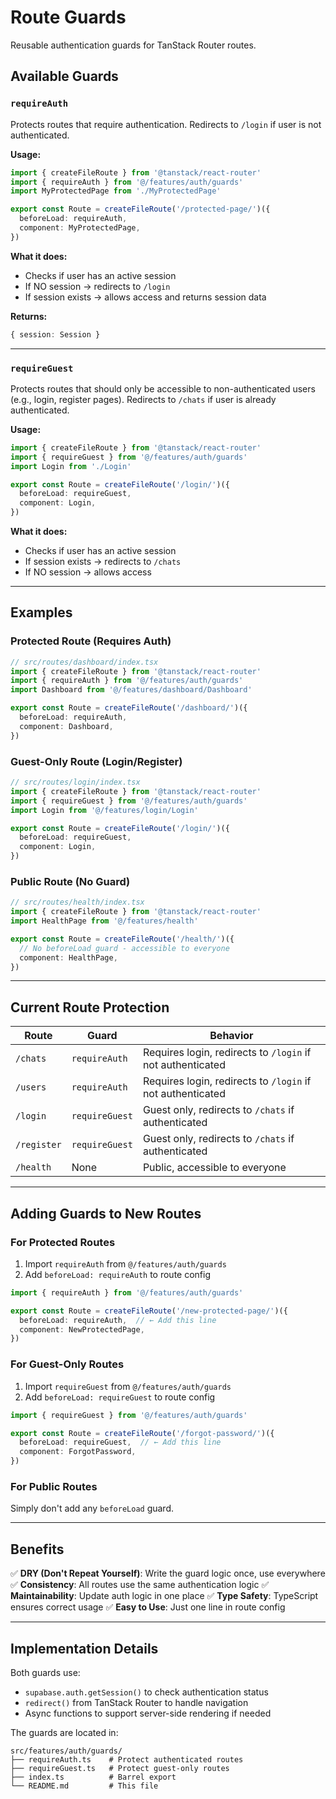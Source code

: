 # Route Guards

Reusable authentication guards for TanStack Router routes.

## Available Guards

### `requireAuth`
Protects routes that require authentication. Redirects to `/login` if user is not authenticated.

**Usage:**
```typescript
import { createFileRoute } from '@tanstack/react-router'
import { requireAuth } from '@/features/auth/guards'
import MyProtectedPage from './MyProtectedPage'

export const Route = createFileRoute('/protected-page/')({
  beforeLoad: requireAuth,
  component: MyProtectedPage,
})
```

**What it does:**
- Checks if user has an active session
- If NO session → redirects to `/login`
- If session exists → allows access and returns session data

**Returns:**
```typescript
{ session: Session }
```

---

### `requireGuest`
Protects routes that should only be accessible to non-authenticated users (e.g., login, register pages). Redirects to `/chats` if user is already authenticated.

**Usage:**
```typescript
import { createFileRoute } from '@tanstack/react-router'
import { requireGuest } from '@/features/auth/guards'
import Login from './Login'

export const Route = createFileRoute('/login/')({
  beforeLoad: requireGuest,
  component: Login,
})
```

**What it does:**
- Checks if user has an active session
- If session exists → redirects to `/chats`
- If NO session → allows access

---

## Examples

### Protected Route (Requires Auth)
```typescript
// src/routes/dashboard/index.tsx
import { createFileRoute } from '@tanstack/react-router'
import { requireAuth } from '@/features/auth/guards'
import Dashboard from '@/features/dashboard/Dashboard'

export const Route = createFileRoute('/dashboard/')({
  beforeLoad: requireAuth,
  component: Dashboard,
})
```

### Guest-Only Route (Login/Register)
```typescript
// src/routes/login/index.tsx
import { createFileRoute } from '@tanstack/react-router'
import { requireGuest } from '@/features/auth/guards'
import Login from '@/features/login/Login'

export const Route = createFileRoute('/login/')({
  beforeLoad: requireGuest,
  component: Login,
})
```

### Public Route (No Guard)
```typescript
// src/routes/health/index.tsx
import { createFileRoute } from '@tanstack/react-router'
import HealthPage from '@/features/health'

export const Route = createFileRoute('/health/')({
  // No beforeLoad guard - accessible to everyone
  component: HealthPage,
})
```

---

## Current Route Protection

| Route | Guard | Behavior |
|-------|-------|----------|
| `/chats` | `requireAuth` | Requires login, redirects to `/login` if not authenticated |
| `/users` | `requireAuth` | Requires login, redirects to `/login` if not authenticated |
| `/login` | `requireGuest` | Guest only, redirects to `/chats` if authenticated |
| `/register` | `requireGuest` | Guest only, redirects to `/chats` if authenticated |
| `/health` | None | Public, accessible to everyone |

---

## Adding Guards to New Routes

### For Protected Routes
1. Import `requireAuth` from `@/features/auth/guards`
2. Add `beforeLoad: requireAuth` to route config

```typescript
import { requireAuth } from '@/features/auth/guards'

export const Route = createFileRoute('/new-protected-page/')({
  beforeLoad: requireAuth,  // ← Add this line
  component: NewProtectedPage,
})
```

### For Guest-Only Routes
1. Import `requireGuest` from `@/features/auth/guards`
2. Add `beforeLoad: requireGuest` to route config

```typescript
import { requireGuest } from '@/features/auth/guards'

export const Route = createFileRoute('/forgot-password/')({
  beforeLoad: requireGuest,  // ← Add this line
  component: ForgotPassword,
})
```

### For Public Routes
Simply don't add any `beforeLoad` guard.

---

## Benefits

✅ **DRY (Don't Repeat Yourself)**: Write the guard logic once, use everywhere
✅ **Consistency**: All routes use the same authentication logic
✅ **Maintainability**: Update auth logic in one place
✅ **Type Safety**: TypeScript ensures correct usage
✅ **Easy to Use**: Just one line in route config

---

## Implementation Details

Both guards use:
- `supabase.auth.getSession()` to check authentication status
- `redirect()` from TanStack Router to handle navigation
- Async functions to support server-side rendering if needed

The guards are located in:
```
src/features/auth/guards/
├── requireAuth.ts    # Protect authenticated routes
├── requireGuest.ts   # Protect guest-only routes
├── index.ts          # Barrel export
└── README.md         # This file
```

